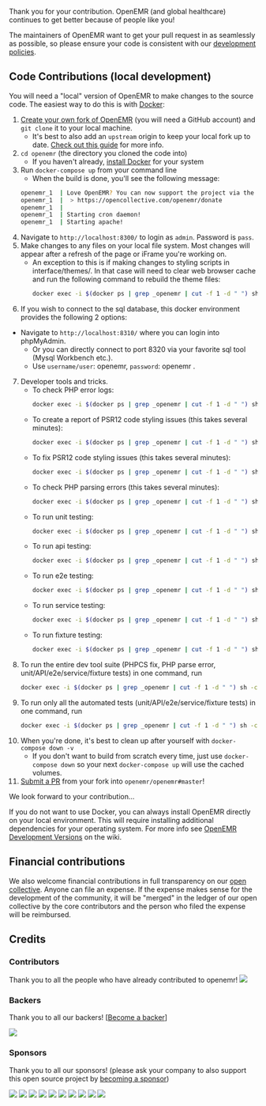 Thank you for your contribution. OpenEMR (and global healthcare) continues to get better because of people like you!

The maintainers of OpenEMR want to get your pull request in as seamlessly as possible, so please ensure your code is consistent with our [development policies](https://open-emr.org/wiki/index.php/Development_Policies).

## Code Contributions (local development)

You will need a "local" version of OpenEMR to make changes to the source code. The easiest way to do this is with [Docker](https://hub.docker.com/r/openemr/openemr/):

1. [Create your own fork of OpenEMR](https://github.com/openemr/openemr/fork) (you will need a GitHub account) and `git clone` it to your local machine.
    - It's best to also add an `upstream` origin to keep your local fork up to date. [Check out this guide](https://oneemptymind.wordpress.com/2018/07/11/keeping-a-fork-up-to-date/) for more info.
2. `cd openemr` (the directory you cloned the code into)
    - If you haven't already, [install Docker](https://docs.docker.com/install/) for your system
3. Run `docker-compose up` from your command line
    - When the build is done, you'll see the following message:
    ```sh
    openemr_1  | Love OpenEMR? You can now support the project via the open collective:
    openemr_1  |  > https://opencollective.com/openemr/donate
    openemr_1  |
    openemr_1  | Starting cron daemon!
    openemr_1  | Starting apache!
    ```
4. Navigate to `http://localhost:8300/` to login as `admin`. Password is `pass`.
5. Make changes to any files on your local file system. Most changes will appear after a refresh of the page or iFrame you're working on.
    - An exception to this is if making changes to styling scripts in interface/themes/. In that case will need to clear web browser cache and run the following command to rebuild the theme files:
      ```sh
      docker exec -i $(docker ps | grep _openemr | cut -f 1 -d " ") sh -c '/root/devtools build-themes'
      ```
6. If you wish to connect to the sql database, this docker environment provides the following 2 options:
  - Navigate to `http://localhost:8310/` where you can login into phpMyAdmin.
    - Or you can directly connect to port 8320 via your favorite sql tool (Mysql Workbench etc.).
    - Use `username/user`: openemr, `password`: openemr .
7. Developer tools and tricks.
    - To check PHP error logs:
      ```sh
      docker exec -i $(docker ps | grep _openemr | cut -f 1 -d " ") sh -c '/root/devtools php-log'
      ```
    - To create a report of PSR12 code styling issues (this takes several minutes):
      ```sh
      docker exec -i $(docker ps | grep _openemr | cut -f 1 -d " ") sh -c '/root/devtools psr12-report'
      ```
    - To fix PSR12 code styling issues (this takes several minutes):
      ```sh
      docker exec -i $(docker ps | grep _openemr | cut -f 1 -d " ") sh -c '/root/devtools psr12-fix'
      ```
    - To check PHP parsing errors (this takes several minutes):
      ```sh
      docker exec -i $(docker ps | grep _openemr | cut -f 1 -d " ") sh -c '/root/devtools php-parserror'
      ```
    - To run unit testing:
      ```sh
      docker exec -i $(docker ps | grep _openemr | cut -f 1 -d " ") sh -c '/root/devtools unit-test'
      ```
    - To run api testing:
      ```sh
      docker exec -i $(docker ps | grep _openemr | cut -f 1 -d " ") sh -c '/root/devtools api-test'
      ```
    - To run e2e testing:
      ```sh
      docker exec -i $(docker ps | grep _openemr | cut -f 1 -d " ") sh -c '/root/devtools e2e-test'
      ```
    - To run service testing:
      ```sh
      docker exec -i $(docker ps | grep _openemr | cut -f 1 -d " ") sh -c '/root/devtools service-test'
      ```
    - To run fixture testing:
      ```sh
      docker exec -i $(docker ps | grep _openemr | cut -f 1 -d " ") sh -c '/root/devtools fixture-test'
      ```
8. To run the entire dev tool suite (PHPCS fix, PHP parse error, unit/API/e2e/service/fixture tests) in one command, run
    ```sh
    docker exec -i $(docker ps | grep _openemr | cut -f 1 -d " ") sh -c '/root/devtools clean-sweep'
    ```
9. To run only all the automated tests (unit/API/e2e/service/fixture tests) in one command, run
    ```sh
    docker exec -i $(docker ps | grep _openemr | cut -f 1 -d " ") sh -c '/root/devtools clean-sweep-tests'
    ```
10. When you're done, it's best to clean up after yourself with `docker-compose down -v`
    - If you don't want to build from scratch every time, just use `docker-compose down` so your next `docker-compose up` will use the cached volumes.
11. [Submit a PR](https://github.com/openemr/openemr/compare) from your fork into `openemr/openemr#master`!

We look forward to your contribution...

If you do not want to use Docker, you can always install OpenEMR directly on your local environment. This will require installing additional dependencies for your operating system. For more info see [OpenEMR Development Versions](https://open-emr.org/wiki/index.php/OpenEMR_Installation_Guides#OpenEMR_Development_Versions) on the wiki.

## Financial contributions

We also welcome financial contributions in full transparency on our [open collective](https://opencollective.com/openemr).
Anyone can file an expense. If the expense makes sense for the development of the community, it will be "merged" in the ledger of our open collective by the core contributors and the person who filed the expense will be reimbursed.

## Credits

### Contributors

Thank you to all the people who have already contributed to openemr!
<a href="https://github.com/openemr/openemr/graphs/contributors"><img src="https://opencollective.com/openemr/contributors.svg?width=890" /></a>

### Backers

Thank you to all our backers! [[Become a backer](https://opencollective.com/openemr#backer)]

<a href="https://opencollective.com/openemr#backers" target="_blank"><img src="https://opencollective.com/openemr/backers.svg?width=890"></a>

### Sponsors

Thank you to all our sponsors! (please ask your company to also support this open source project by [becoming a sponsor](https://opencollective.com/openemr#sponsor))

<a href="https://opencollective.com/openemr/sponsor/0/website" target="_blank"><img src="https://opencollective.com/openemr/sponsor/0/avatar.svg"></a>
<a href="https://opencollective.com/openemr/sponsor/1/website" target="_blank"><img src="https://opencollective.com/openemr/sponsor/1/avatar.svg"></a>
<a href="https://opencollective.com/openemr/sponsor/2/website" target="_blank"><img src="https://opencollective.com/openemr/sponsor/2/avatar.svg"></a>
<a href="https://opencollective.com/openemr/sponsor/3/website" target="_blank"><img src="https://opencollective.com/openemr/sponsor/3/avatar.svg"></a>
<a href="https://opencollective.com/openemr/sponsor/4/website" target="_blank"><img src="https://opencollective.com/openemr/sponsor/4/avatar.svg"></a>
<a href="https://opencollective.com/openemr/sponsor/5/website" target="_blank"><img src="https://opencollective.com/openemr/sponsor/5/avatar.svg"></a>
<a href="https://opencollective.com/openemr/sponsor/6/website" target="_blank"><img src="https://opencollective.com/openemr/sponsor/6/avatar.svg"></a>
<a href="https://opencollective.com/openemr/sponsor/7/website" target="_blank"><img src="https://opencollective.com/openemr/sponsor/7/avatar.svg"></a>
<a href="https://opencollective.com/openemr/sponsor/8/website" target="_blank"><img src="https://opencollective.com/openemr/sponsor/8/avatar.svg"></a>
<a href="https://opencollective.com/openemr/sponsor/9/website" target="_blank"><img src="https://opencollective.com/openemr/sponsor/9/avatar.svg"></a>
